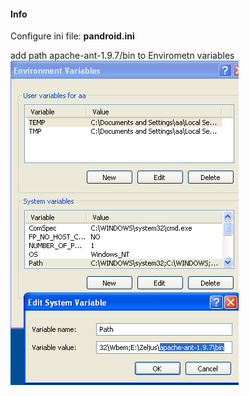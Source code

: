 #### Info
Configure ini file: __pandroid.ini__

add path apache-ant-1.9.7/bin to
Envirometn variables
![GitHub Logo](/images/EnviromentVariables.png) 
